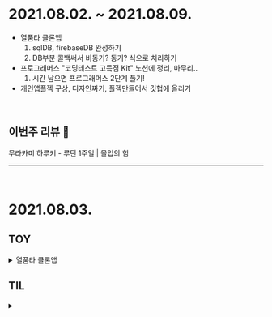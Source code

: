 # 2021.08.02. ~ 2021.08.09.
* 열품타 클론앱
    1. sqlDB, firebaseDB 완성하기
    2. DB부분 콜백써서 비동기? 동기? 식으로 처리하기
* 프로그래머스 "코딩테스트 고득점 Kit" 노션에 정리, 마무리..
    1. 시간 남으면 프로그래머스 2단계 풀기!
* 개인앱플젝 구상, 디자인짜기, 플젝만들어서 깃헙에 올리기
</br>

## 이번주 리뷰 :eyes:

무라카미 하루키 - 루틴 1주일 | 몰입의 힘

---

</br>

# 2021.08.03.
## TOY

<details>
<summary>열품타 클론앱</summary>
<div markdown="1">       

* SQLiteDataManager 부분.
* 로컬DB에 데이터 저장하기 CRUD중 delete 구현

</div>
</details>

## TIL

<details>
<summary></summary>
<div markdown="1">       

</div>
</details>
</br>